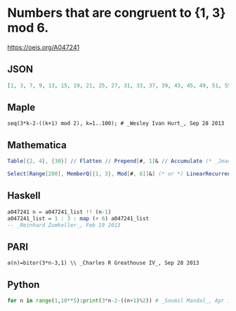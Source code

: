 # Numbers that are congruent to \{1, 3\} mod 6\.
https://oeis.org/A047241
## JSON
```JSON
[1, 3, 7, 9, 13, 15, 19, 21, 25, 27, 31, 33, 37, 39, 43, 45, 49, 51, 55, 57, 61, 63, 67, 69, 73, 75, 79, 81, 85, 87, 91, 93, 97, 99, 103, 105, 109, 111, 115, 117, 121, 123, 127, 129, 133, 135, 139, 141, 145, 147, 151, 153, 157, 159, 163, 165, 169, 171, 175, 177, 181, 183]
```
## Maple
```Maple
seq(3*k-2-((k+1) mod 2), k=1..100); # _Wesley Ivan Hurt_, Sep 28 2013
```
## Mathematica
```Mathematica
Table[{2, 4}, {30}] // Flatten // Prepend[#, 1]& // Accumulate (* _Jean-François Alcover_, Jun 10 2013 *)
```
```Mathematica
Select[Range[200], MemberQ[{1, 3}, Mod[#, 6]]&] (* or *) LinearRecurrence[{1, 1, -1}, {1, 3, 7}, 70] (* _Harvey P. Dale_, Oct 01 2013 *)
```
## Haskell
```Haskell
a047241 n = a047241_list !! (n-1)
a047241_list = 1 : 3 : map (+ 6) a047241_list
-- _Reinhard Zumkeller_, Feb 19 2013
```
## PARI
```PARI
a(n)=bitor(3*n-3,1) \\ _Charles R Greathouse IV_, Sep 28 2013
```
## Python
```Python
for n in range(1,10**5):print(3*n-2-((n+1)%2)) # _Soumil Mandal_, Apr 14 2016
```

